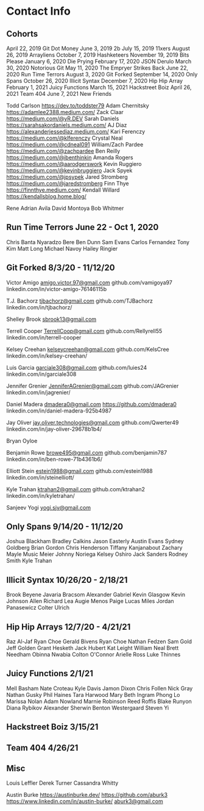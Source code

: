 # Contact Info

## Cohorts

April 22, 2019 Git Dot Money
June 3, 2019 2b
July 15, 2019 11xers
August 26, 2019 Arrayliens
October 7, 2019 Hashketeers
November 19, 2019 Bits Please
January 6, 2020 Die Prying
February 17, 2020 JSON Derulo
March 30, 2020 Notorious Git
May 11, 2020 The Empryer Strikes Back
June 22, 2020 Run Time Terrors
August 3, 2020 Git Forked
September 14, 2020 Only Spans
October 26, 2020 Illicit Syntax
December 7, 2020 Hip Hip Array
February 1, 2021 Juicy Functions
March 15, 2021 Hackstreet Boiz
April 26, 2021 Team 404
June 7, 2021 New Friends

Todd Carlson https://dev.to/toddster79
Adam Chernitsky https://adamlee2388.medium.com/
Zack Claar https://medium.com/@yR.DEV
Sarah Daniels https://sarahsakordaniels.medium.com/
AJ Diaz https://alexanderjessediaz.medium.com/
Kari Ferenczy https://medium.com/@klferenczy
Crystal Neal https://medium.com/@cdneal091
William/Zach Pardee https://medium.com/@zachpardee
Ben Reilly https://medium.com/@ibenthinkin
Amanda Rogers https://medium.com/@aarodgerswork
Kevin Ruggiero https://medium.com/@kevinbruggiero
Jack Spyek https://medium.com/@jpsypek
Jared Stromberg https://medium.com/@jaredstromberg
Finn Thye https://finnthye.medium.com/
Kendall Willard https://kendallsblog.home.blog/

Rene Adrian Avila
David Montoya
Bob Whitmer

## Run Time Terrors June 22 - Oct 1, 2020

Chris Banta
Nyaradzo Bere
Ben Dunn
Sam Evans
Carlos Fernandez
Tony Kim
Matt Long
Michael Navoy
Hailey Ringier

## Git Forked 8/3/20 - 11/12/20

Victor Amigo
amigo.victor.97@gmail.com
github.com/vamigoya97
linkedin.com/in/victor-amigo-76146115b

T.J. Bachorz
tjbachorz@gmail.com
github.com/TJBachorz
linkedin.com/in/tjbachorz/

Shelley Brook
sbrook13@gmail.com

Terrell Cooper
TerrellCoop@gmail.com
github.com/Rellyrell55
linkedin.com/in/terrell-cooper

Kelsey Creehan
kelseycreehan@gmail.com
github.com/KelsCree
linkedin.com/in/kelsey-creehan/

Luis Garcia
garciale308@gmail.com
github.com/luies24
linkedin.com/in/garciale308

Jennifer Grenier
JenniferAGrenier@gmail.com
github.com/JAGrenier
linkedin.com/in/jagrenier/

Daniel Madera
dmadera0@gmail.com
https://github.com/dmadera0
linkedin.com/in/daniel-madera-925b4987

Jay Oliver
jay.oliver.technologies@gmail.com
github.com/Qwerter49
linkedin.com/in/jay-oliver-29678b1b4/

Bryan Oyloe

Benjamin Rowe
browe495@gmail.com
github.com/benjamin787
linkedin.com/in/ben-rowe-71b4361b6/

Elliott Stein
estein1988@gmail.com
github.com/estein1988
linkedin.com/in/steinelliott/

Kyle Trahan
ktrahan2@gmail.com
github.com/ktrahan2
linkedin.com/in/kyletrahan/

Sanjeev Yogi
yogi.sjv@gmail.com

## Only Spans 9/14/20 - 11/12/20

Joshua Blackham
Bradley Calkins
Jason Easterly
Austin Evans
Sydney Goldberg
Brian Gordon
Chris Henderson
Tiffany Kanjanabout
Zachary Mayle
Music Meier
Johnny Noriega
Kelsey Oshiro
Jack Sanders
Rodney Smith
Kyle Trahan

## Illicit Syntax 10/26/20 - 2/18/21

Brook Beyene
Javaria Bracsom
Alexander Gabriel
Kevin Glasgow
Kevin Johnson
Allen Richard Lea
Augie Menos
Paige Lucas Miles
Jordan Panasewicz
Colter Ulrich

## Hip Hip Arrays 12/7/20 - 4/21/21

Raz Al-Jaf
Ryan Choe
Gerald Bivens
Ryan Choe
Nathan Fedzen
Sam Gold
Jeff Golden
Grant Hesketh
Jack Hubert
Kat Leight
William Neal
Brett Needham
Obinna Nwabia
Colton O'Connor
Arielle Ross
Luke Thinnes

## Juicy Functions 2/1/21

Mell Basham
Nate Croteau
Kyle Davis
Jamon Dixon
Chris Follen
Nick Gray
Nathan Gusky
Phil Haines
Tara Harwood
Mary Beth Ingram
Phong Lo
Marissa Nolan
Adam Nowland
Marnie Robinson
Reed Roffis
Blake Runyon
Diana Rybikov
Alexander Sherwin
Benton Westergaard
Steven Yi

## Hackstreet Boiz 3/15/21

## Team 404 4/26/21

## Misc

Louis Leffler
Derek Turner
Cassandra Whitty

Austin Burke
https://austinburke.dev/
https://github.com/aburk3
https://www.linkedin.com/in/austin-burke/
aburk3@gmail.com
